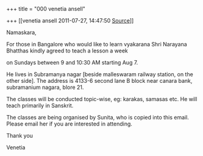 +++
title = "000 venetia ansell"

+++
[[venetia ansell	2011-07-27, 14:47:50 [Source](https://groups.google.com/g/samskrita/c/Pr9zs-OMT_w)]]



Namaskara,



For those in Bangalore who would like to learn vyakarana Shri Narayana Bhatthas kindly agreed to teach a lesson a week

on Sundays between 9 and 10:30 AM starting Aug 7.



He lives in Subramanya nagar \[beside malleswaram railway station, on the other side\]. The address is 4133-6 second lane B block near canara bank, subramanium nagara, blore 21.



The classes will be conducted topic-wise, eg: karakas, samasas etc. He will teach primarily in Sanskrit.



The classes are being organised by Sunita, who is copied into this email. Please email her if you are interested in attending.



Thank you

Venetia

